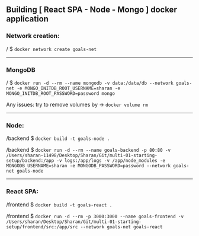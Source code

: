 ## Building [ React SPA - Node - Mongo ] docker application

### Network creation:

/ $ `docker network create goals-net`

---

### MongoDB

/ $ `docker run -d --rm --name mongodb -v data:/data/db --network goals-net -e MONGO_INITDB_ROOT_USERNAME=sharan -e MONGO_INITDB_ROOT_PASSWORD=password mongo`

Any issues: try to remove volumes by -> `docker volume rm`

---

### Node:

/backend $ `docker build -t goals-node .`

/backend $ `docker run -d --rm --name goals-backend -p 80:80 -v /Users/sharan-11498/Desktop/Sharan/Git/multi-01-starting-setup/backend:/app -v logs:/app/logs -v /app/node_modules -e MONGODB_USERNAME=sharan -e MONGODB_PASSWORD=password --network goals-net goals-node`

---

### React SPA:

/frontend $ `docker build -t goals-react .`

/frontend $ `docker run -d --rm -p 3000:3000 --name goals-frontend -v /Users/sharan/Desktop/Sharan/Git/multi-01-starting-setup/frontend/src:/app/src --network goals-net goals-react`
